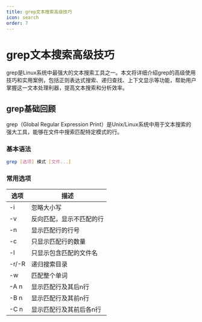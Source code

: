```yaml
---
title: grep文本搜索高级技巧
icon: search
order: 7
---
```


# grep文本搜索高级技巧

grep是Linux系统中最强大的文本搜索工具之一。本文将详细介绍grep的高级使用技巧和实用案例，包括正则表达式搜索、递归查找、上下文显示等功能，帮助用户掌握这一文本处理利器，提高文本搜索和分析效率。

## grep基础回顾

grep（Global Regular Expression Print）是Unix/Linux系统中用于文本搜索的强大工具，能够在文件中搜索匹配特定模式的行。

### 基本语法

```bash
grep [选项] 模式 [文件...]
```

### 常用选项

| 选项 | 描述 |
|------|------|
| -i | 忽略大小写 |
| -v | 反向匹配，显示不匹配的行 |
| -n | 显示匹配行的行号 |
| -c | 只显示匹配行的数量 |
| -l | 只显示包含匹配的文件名 |
| -r/-R | 递归搜索目录 |
| -w | 匹配整个单词 |
| -A n | 显示匹配行及其后n行 |
| -B n | 显示匹配行及其前n行 |
| -C n | 显示匹配行及其前后各n行 |
